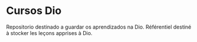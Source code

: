 # Cursos Dio
Repositorio destinado a guardar os aprendizados na Dio.
Référentiel destiné à stocker les leçons apprises à Dio.
